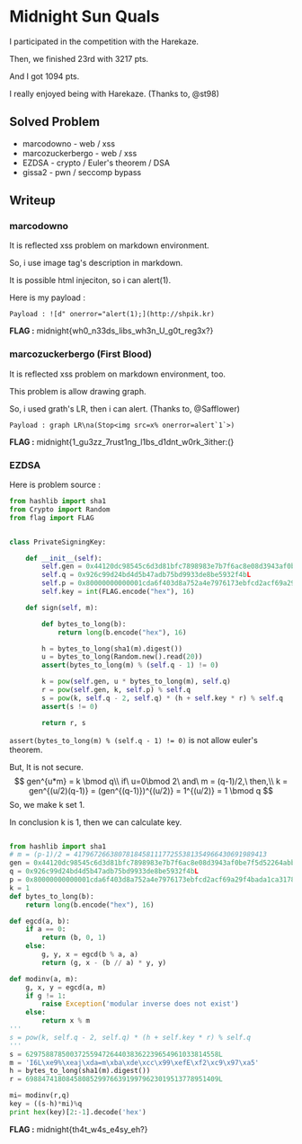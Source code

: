 # Midnight Sun Quals

I participated in the competition with the Harekaze.

Then, we finished 23rd with 3217 pts.

And I got 1094 pts.

I really enjoyed being with Harekaze. (Thanks to, @st98)

## Solved Problem

- marcodowno - web / xss
- marcozuckerbergo - web / xss
- EZDSA - crypto / Euler's theorem / DSA
- gissa2 - pwn / seccomp bypass

## Writeup

### marcodowno

It is reflected xss problem on markdown environment.

So, i use image tag's description in markdown.

It is possible html injeciton, so i can alert(1).

Here is my payload :

```
Payload : ![d" onerror="alert(1);](http://shpik.kr)
```

**FLAG :** midnight{wh0_n33ds_libs_wh3n_U_g0t_reg3x?}

### marcozuckerbergo (First Blood)

It is reflected xss problem on markdown environment, too.

This problem is allow drawing graph.

So, i used grath's LR, then i can alert. (Thanks to, @Safflower)

```
Payload : graph LR\na(Stop<img src=x% onerror=alert`1`>)
```

**FLAG :** midnight{1_gu3zz_7rust1ng_l1bs_d1dnt_w0rk_3ither:(}

### EZDSA

Here is problem source :

```python
from hashlib import sha1
from Crypto import Random
from flag import FLAG


class PrivateSigningKey:

    def __init__(self):
        self.gen = 0x44120dc98545c6d3d81bfc7898983e7b7f6ac8e08d3943af0be7f5d52264abb3775a905e003151ed0631376165b65c8ef72d0b6880da7e4b5e7b833377bb50fde65846426a5bfdc182673b6b2504ebfe0d6bca36338b3a3be334689c1afb17869baeb2b0380351b61555df31f0cda3445bba4023be72a494588d640a9da7bd16L
        self.q = 0x926c99d24bd4d5b47adb75bd9933de8be5932f4bL
        self.p = 0x80000000000001cda6f403d8a752a4e7976173ebfcd2acf69a29f4bada1ca3178b56131c2c1f00cf7875a2e7c497b10fea66b26436e40b7b73952081319e26603810a558f871d6d256fddbec5933b77fa7d1d0d75267dcae1f24ea7cc57b3a30f8ea09310772440f016c13e08b56b1196a687d6a5e5de864068f3fd936a361c5L
        self.key = int(FLAG.encode("hex"), 16)

    def sign(self, m):

        def bytes_to_long(b):
            return long(b.encode("hex"), 16)

        h = bytes_to_long(sha1(m).digest())
        u = bytes_to_long(Random.new().read(20))
        assert(bytes_to_long(m) % (self.q - 1) != 0)

        k = pow(self.gen, u * bytes_to_long(m), self.q)
        r = pow(self.gen, k, self.p) % self.q  
        s = pow(k, self.q - 2, self.q) * (h + self.key * r) % self.q
        assert(s != 0)

        return r, s
```

`assert(bytes_to_long(m) % (self.q - 1) != 0)` is not allow euler's theorem.

But, It is not secure.
$$
gen^{u*m} =  k \bmod q\\
if\ u=0\bmod 2\ and\ m = (q-1)/2,\ then,\\
k = gen^{(u/2)(q-1)} = (gen^{(q-1)})^{(u/2)} = 1^{(u/2)} = 1 \bmod q
$$
So, we make k set 1.

In conclusion k is 1,  then we can calculate key.

```python

from hashlib import sha1
# m = (p-1)/2 = 417967266380781845811177255381354966430691989413
gen = 0x44120dc98545c6d3d81bfc7898983e7b7f6ac8e08d3943af0be7f5d52264abb3775a905e003151ed0631376165b65c8ef72d0b6880da7e4b5e7b833377bb50fde65846426a5bfdc182673b6b2504ebfe0d6bca36338b3a3be334689c1afb17869baeb2b0380351b61555df31f0cda3445bba4023be72a494588d640a9da7bd16L
q = 0x926c99d24bd4d5b47adb75bd9933de8be5932f4bL
p = 0x80000000000001cda6f403d8a752a4e7976173ebfcd2acf69a29f4bada1ca3178b56131c2c1f00cf7875a2e7c497b10fea66b26436e40b7b73952081319e26603810a558f871d6d256fddbec5933b77fa7d1d0d75267dcae1f24ea7cc57b3a30f8ea09310772440f016c13e08b56b1196a687d6a5e5de864068f3fd936a361c5L
k = 1
def bytes_to_long(b):
    return long(b.encode("hex"), 16)

def egcd(a, b):
    if a == 0:
        return (b, 0, 1)
    else:
        g, y, x = egcd(b % a, a)
        return (g, x - (b // a) * y, y)

def modinv(a, m):
    g, x, y = egcd(a, m)
    if g != 1:
        raise Exception('modular inverse does not exist')
    else:
        return x % m
'''
s = pow(k, self.q - 2, self.q) * (h + self.key * r) % self.q
'''
s = 629758878500372559472644038362239654961033814558L
m = 'I6L\xe9%\xeaj\xda=m\xba\xde\xcc\x99\xefE\xf2\xc9\x97\xa5'
h = bytes_to_long(sha1(m).digest())
r = 698847418084580852997663919979623019513778951409L

mi= modinv(r,q)
key = ((s-h)*mi)%q
print hex(key)[2:-1].decode('hex')
```

**FLAG :** midnight{th4t_w4s_e4sy_eh?}